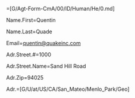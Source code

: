 =[G/Agt-Form-CmA/00/ID/Human/He/0.md]

Name.First=Quentin

Name.Last=Quade

Email=quentin@quakeinc.com
 
Adr.Street.#=1000

Adr.Street.Name=Sand Hill Road

Adr.Zip=94025

Adr.=[G/U/at/US/CA/San_Mateo/Menlo_Park/Geo]